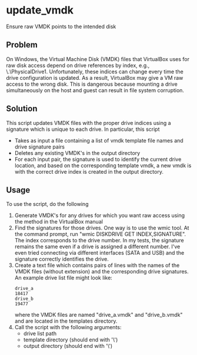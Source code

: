 # update_vmdk

Ensure raw VMDK points to the intended disk

## Problem

On Windows, the Virtual Machine Disk (VMDK) files that VirtualBox uses for raw
disk access depend on drive references by index, e.g., \\.\PhysicalDrive1.
Unfortunately, these indices can change every time the drive configuration is
updated. As a result, VirtualBox may give a VM raw access to the wrong disk.
This is dangerous because mounting a drive simultaneously on the host and guest
can result in file system corruption.

## Solution

This script updates VMDK files with the proper drive indices using a signature
which is unique to each drive. In particular, this script
- Takes as input a file containing a list of vmdk template file names and drive
  signature pairs
- Deletes any existing VMDK's in the output directory
- For each input pair, the signature is used to identify the current drive
  location, and based on the corresponding template vmdk, a new vmdk is with the
  correct drive index is created in the output directory.

## Usage

To use the script, do the following
1. Generate VMDK's for any drives for which you want raw access using the method
   in the VirtualBox manual
2. Find the signatures for those drives. One way is to use the wmic tool. At the
   command prompt, run "wmic DISKDRIVE GET INDEX,SIGNATURE".  The index
   corresponds to the drive number. In my tests, the signature remains the same
   even if a drive is assigned a different number. I've even tried connecting
   via different interfaces (SATA and USB) and the signature correctly
   identifies the drive.
3. Create a text file which contains pairs of lines with the names of the VMDK
   files (without extension) and the corresponding drive signatures. An example
   drive list file might look like:
   ```
   drive_a
   18417
   drive_b
   19477
   ```
   where the VMDK files are named "drive_a.vmdk" and "drive_b.vmdk" and are
   located in the templates directory.
4. Call the script with the following arguments:
    - drive list path
    - template directory (should end with '\\')
    - output directory (should end with '\\')
